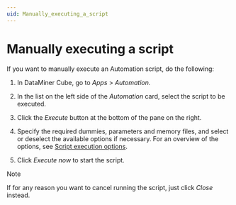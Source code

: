 ```yaml
---
uid: Manually_executing_a_script
---
```


# Manually executing a script

If you want to manually execute an Automation script, do the following:

1. In DataMiner Cube, go to *Apps* > *Automation.*

1. In the list on the left side of the *Automation* card, select the script to be executed.

1. Click the *Execute* button at the bottom of the pane on the right.

1. Specify the required dummies, parameters and memory files, and select or deselect the available options if necessary. For an overview of the options, see [Script execution options](xref:Script_execution_options).

1. Click *Execute now* to start the script.

> [!NOTE]
> If for any reason you want to cancel running the script, just click *Close* instead.
